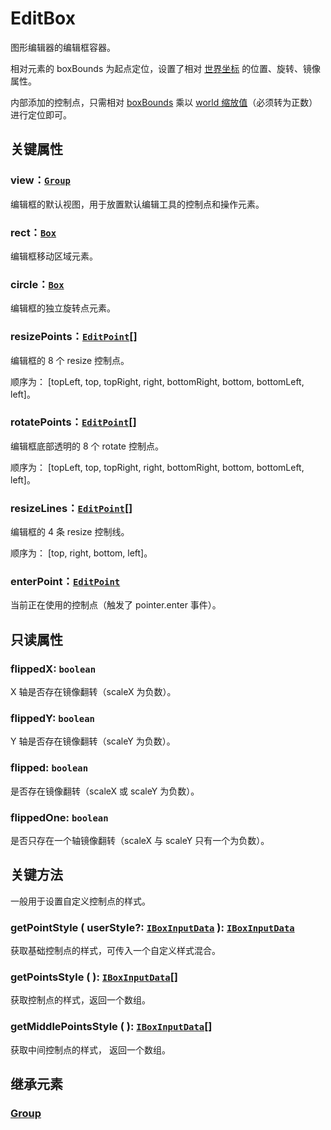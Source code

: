 # EditBox

图形编辑器的编辑框容器。

相对元素的 boxBounds 为起点定位，设置了相对 [世界坐标](/guide/basic/coordinate.md#world) 的位置、旋转、镜像属性。

内部添加的控制点，只需相对 [boxBounds](/reference/property/bounds.md#boxbounds-iboundsdata) 乘以 [world 缩放值](/reference/property/transform.md#worldtransform-imatrixwithscaledata)（必须转为正数） 进行定位即可。

## 关键属性

### view：[`Group`](/reference/display/Group.md)

编辑框的默认视图，用于放置默认编辑工具的控制点和操作元素。

### rect：[`Box`](/reference/display/Box.md)

编辑框移动区域元素。

### circle：[`Box`](/reference/display/Box.md)

编辑框的独立旋转点元素。

### resizePoints：[`EditPoint`](/plugin/in/editor/EditPoint.md)[]

编辑框的 8 个 resize 控制点。

顺序为： [topLeft, top, topRight, right, bottomRight, bottom, bottomLeft, left]。

### rotatePoints：[`EditPoint`](/plugin/in/editor/EditPoint.md)[]

编辑框底部透明的 8 个 rotate 控制点。

顺序为： [topLeft, top, topRight, right, bottomRight, bottom, bottomLeft, left]。

### resizeLines：[`EditPoint`](/plugin/in/editor/EditPoint.md)[]

编辑框的 4 条 resize 控制线。

顺序为： [top, right, bottom, left]。

### enterPoint：[`EditPoint`](/plugin/in/editor/EditPoint.md)

当前正在使用的控制点（触发了 pointer.enter 事件）。

## 只读属性

### flippedX: `boolean`

X 轴是否存在镜像翻转（scaleX 为负数）。

### flippedY: `boolean`

Y 轴是否存在镜像翻转（scaleY 为负数）。

### flipped: `boolean`

是否存在镜像翻转（scaleX 或 scaleY 为负数）。

### flippedOne: `boolean`

是否只存在一个轴镜像翻转（scaleX 与 scaleY 只有一个为负数）。

## 关键方法

一般用于设置自定义控制点的样式。

### getPointStyle ( userStyle?: [`IBoxInputData`](/reference/display/Box.md) ): [`IBoxInputData`](/reference/display/Box.md)

获取基础控制点的样式，可传入一个自定义样式混合。

### getPointsStyle ( ): [`IBoxInputData`](/reference/display/Box.md)[]

获取控制点的样式，返回一个数组。

### getMiddlePointsStyle ( ): [`IBoxInputData`](/reference/display/Box.md)[]

获取中间控制点的样式， 返回一个数组。

## 继承元素

### [Group](/reference/display/Group.md)

<!-- ## API

### [EditBox](/api/classes/EditBox.md) -->
